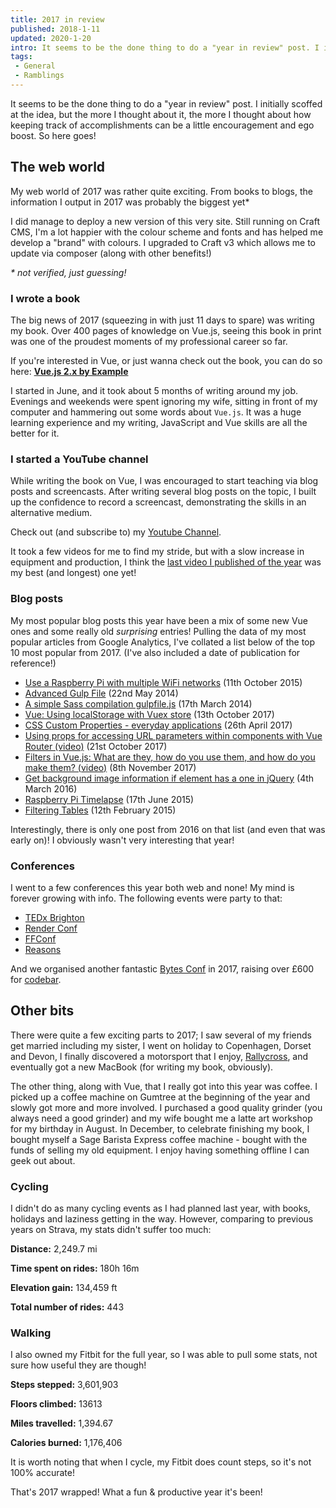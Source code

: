 ```yaml
---
title: 2017 in review
published: 2018-1-11
updated: 2020-1-20
intro: It seems to be the done thing to do a "year in review" post. I initially scoffed at the idea, but the more I thought about it, the more I thought about how keeping track of accomplishments can be a little encouragement and ego boost. So here goes!
tags:
 - General
 - Ramblings
---
```


It seems to be the done thing to do a "year in review" post. I initially scoffed at the idea, but the more I thought about it, the more I thought about how keeping track of accomplishments can be a little encouragement and ego boost. So here goes!

## The web world

My web world of 2017 was rather quite exciting. From books to blogs, the information I output in 2017 was probably the biggest yet*

I did manage to deploy a new version of this very site. Still running on Craft CMS, I'm a lot happier with the colour scheme and fonts and has helped me develop a "brand" with colours. I upgraded to Craft v3 which allows me to update via composer (along with other benefits!)

_* not verified, just guessing!_

### I wrote a book

The big news of 2017 (squeezing in with just 11 days to spare) was writing my book. Over 400 pages of knowledge on Vue.js, seeing this book in print was one of the proudest moments of my professional career so far.

If you're interested in Vue, or just wanna check out the book, you can do so here: **[Vue.js 2.x by Example](https://www.packtpub.com/application-development/vuejs-2x-example)**

I started in June, and it took about 5 months of writing around my job. Evenings and weekends were spent ignoring my wife, sitting in front of my computer and hammering out some words about `Vue.js`. It was a huge learning experience and my writing, JavaScript and Vue skills are all the better for it.

### I started a YouTube channel

While writing the book on Vue, I was encouraged to start teaching via blog posts and screencasts. After writing several blog posts on the topic, I built up the confidence to record a screencast, demonstrating the skills in an alternative medium.

Check out (and subscribe to) my [Youtube Channel](https://www.youtube.com/channel/UCloDpDIsjp1_2rGckcJ6SbA).

It took a few videos for me to find my stride, but with a slow increase in equipment and production, I think the [last video I published of the year](https://www.mikestreety.co.uk/blog/introduction-to-vuex-implementation-part-2-video) was my best (and longest) one yet!

### Blog posts

My most popular blog posts this year have been a mix of some new Vue ones and some really old _surprising_ entries! Pulling the data of my most popular articles from Google Analytics, I've collated a list below of the top 10 most popular from 2017. (I've also included a date of publication for reference!)

- [Use a Raspberry Pi with multiple WiFi networks](https://www.mikestreety.co.uk/blog/use-a-raspberry-pi-with-multiple-wifi-networks) (11th October 2015)
- [Advanced Gulp File](https://www.mikestreety.co.uk/blog/advanced-gulp-file) (22nd May 2014)
- [A simple Sass compilation gulpfile.js](https://www.mikestreety.co.uk/blog/a-simple-sass-compilation-gulpfile-js) (17th March 2014)
- [Vue: Using localStorage with Vuex store](https://www.mikestreety.co.uk/blog/vue-js-using-localstorage-with-the-vuex-store) (13th October 2017)
- [CSS Custom Properties - everyday applications](https://www.mikestreety.co.uk/blog/css-custom-properties-everyday-applications) (26th April 2017)
- [Using props for accessing URL parameters within components with Vue Router (video)](https://www.mikestreety.co.uk/blog/using-props-for-accessing-url-parameters-within-components-with-vue-router) (21st October 2017)
- [Filters in Vue.js: What are they, how do you use them, and how do you make them? (video)](https://www.mikestreety.co.uk/blog/vue-js-filters-what-are-they-how-do-you-use-them-and-how-do-you-make-them-video) (8th November 2017)
- [Get background image information if element has a one in jQuery](https://www.mikestreety.co.uk/blog/get-background-image-information-if-element-has-a-one-in-jquery) (4th March 2016)
- [Raspberry Pi Timelapse](https://www.mikestreety.co.uk/blog/raspberry-pi-timelapse) (17th June 2015)
- [Filtering Tables](https://www.mikestreety.co.uk/blog/filtering-tables) (12th February 2015)

Interestingly, there is only one post from 2016 on that list (and even that was early on)! I obviously wasn't very interesting that year!

### Conferences

I went to a few conferences this year both web and none! My mind is forever growing with info. The following events were party to that:

- [TEDx Brighton](http://tedxbrighton.com/events/2017)
- [Render Conf](https://2017.render-conf.com/)
- [FFConf](https://2017.ffconf.org/)
- [Reasons](https://reasons.to/2017)

And we organised another fantastic [Bytes Conf](http://2017.bytesconf.co.uk/) in 2017, raising over £600 for [codebar](https://codebar.io/).

## Other bits

There were quite a few exciting parts to 2017; I saw several of my friends get married including my sister, I went on holiday to Copenhagen, Dorset and Devon, I finally discovered a motorsport that I enjoy, [Rallycross](http://www.fiaworldrallycross.com/), and eventually got a new MacBook (for writing my book, obviously).

The other thing, along with Vue, that I really got into this year was coffee. I picked up a coffee machine on Gumtree at the beginning of the year and slowly got more and more involved. I purchased a good quality grinder (you always need a good grinder) and my wife bought me a latte art workshop for my birthday in August. In December, to celebrate finishing my book, I bought myself a Sage Barista Express coffee machine - bought with the funds of selling my old equipment. I enjoy having something offline I can geek out about.

### Cycling

I didn't do as many cycling events as I had planned last year, with books, holidays and laziness getting in the way. However, comparing to previous years on Strava, my stats didn't suffer too much:

**Distance:** 2,249.7 mi

**Time spent on rides:** 180h 16m

**Elevation gain:** 134,459 ft

**Total number of rides:** 443

### Walking

I also owned my Fitbit for the full year, so I was able to pull some stats, not sure how useful they are though!

**Steps stepped:** 3,601,903

**Floors climbed:** 13613

**Miles travelled:** 1,394.67

**Calories burned:** 1,176,406

It is worth noting that when I cycle, my Fitbit does count steps, so it's not 100% accurate!

That's 2017 wrapped! What a fun & productive year it's been!
